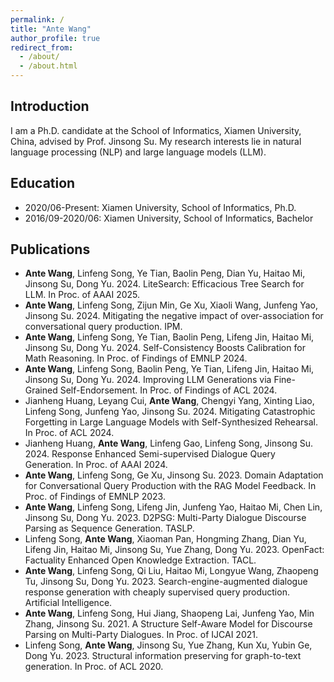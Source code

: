 ```yaml
---
permalink: /
title: "Ante Wang"
author_profile: true
redirect_from: 
  - /about/
  - /about.html
---
```


## Introduction

I am a Ph.D. candidate at the School of Informatics, Xiamen University, China, advised by Prof. Jinsong Su. My research interests lie in natural language processing (NLP) and large language models (LLM).

## Education

- 2020/06-Present: Xiamen University, School of Informatics, Ph.D.
- 2016/09-2020/06: Xiamen University, School of Informatics, Bachelor

## Publications
- **Ante Wang**, Linfeng Song, Ye Tian, Baolin Peng, Dian Yu, Haitao Mi, Jinsong Su, Dong Yu. 2024. LiteSearch: Efficacious Tree Search for LLM. In Proc. of AAAI 2025.
- **Ante Wang**, Linfeng Song, Zijun Min, Ge Xu, Xiaoli Wang, Junfeng Yao, Jinsong Su. 2024. Mitigating the negative impact of over-association for conversational query production. IPM.
- **Ante Wang**, Linfeng Song, Ye Tian, Baolin Peng, Lifeng Jin, Haitao Mi, Jinsong Su, Dong Yu. 2024. Self-Consistency Boosts Calibration for Math Reasoning. In Proc. of Findings of EMNLP 2024.
- **Ante Wang**, Linfeng Song, Baolin Peng, Ye Tian, Lifeng Jin, Haitao Mi, Jinsong Su, Dong Yu. 2024. Improving LLM Generations via Fine-Grained Self-Endorsement. In Proc. of Findings of ACL 2024.
- Jianheng Huang, Leyang Cui, **Ante Wang**, Chengyi Yang, Xinting Liao, Linfeng Song, Junfeng Yao, Jinsong Su. 2024. Mitigating Catastrophic Forgetting in Large Language Models with Self-Synthesized Rehearsal. In Proc. of ACL 2024.
- Jianheng Huang, **Ante Wang**, Linfeng Gao, Linfeng Song, Jinsong Su. 2024. Response Enhanced Semi-supervised Dialogue Query Generation. In Proc. of AAAI 2024.
- **Ante Wang**, Linfeng Song, Ge Xu, Jinsong Su. 2023. Domain Adaptation for Conversational Query Production with the RAG Model Feedback. In Proc. of Findings of EMNLP 2023.
- **Ante Wang**, Linfeng Song, Lifeng Jin, Junfeng Yao, Haitao Mi, Chen Lin, Jinsong Su, Dong Yu. 2023. D2PSG: Multi-Party Dialogue Discourse Parsing as Sequence Generation. TASLP.
- Linfeng Song, **Ante Wang**, Xiaoman Pan, Hongming Zhang, Dian Yu, Lifeng Jin, Haitao Mi, Jinsong Su, Yue Zhang, Dong Yu. 2023. OpenFact: Factuality Enhanced Open Knowledge Extraction. TACL.
- **Ante Wang**, Linfeng Song, Qi Liu, Haitao Mi, Longyue Wang, Zhaopeng Tu, Jinsong Su, Dong Yu. 2023. Search-engine-augmented dialogue response generation with cheaply supervised query production. Artificial Intelligence.
- **Ante Wang**, Linfeng Song, Hui Jiang, Shaopeng Lai, Junfeng Yao, Min Zhang, Jinsong Su. 2021. A Structure Self-Aware Model for Discourse Parsing on Multi-Party Dialogues. In Proc. of IJCAI 2021.
- Linfeng Song, **Ante Wang**, Jinsong Su, Yue Zhang, Kun Xu, Yubin Ge, Dong Yu. 2023. Structural information preserving for graph-to-text generation. In Proc. of ACL 2020.
